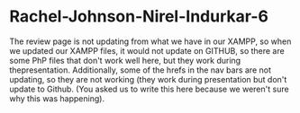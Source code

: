 # Rachel-Johnson-Nirel-Indurkar-6
The review page is not updating from what we have in our XAMPP, so when we updated our XAMPP files, it would not update on GITHUB, so there are some PhP files that don't work well here, but they work during thepresentation. Additionally, some of the hrefs in the nav bars are not updating, so they are not working (they work during presentation but don't update to Github. (You asked us to write this here because we weren't sure why this was happening).
